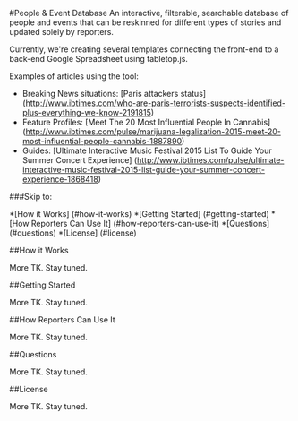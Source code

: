 #People & Event Database
An interactive, filterable, searchable database of people and events that can be reskinned for different types of stories and updated solely by reporters.


Currently, we're creating several templates connecting the front-end to a back-end Google Spreadsheet using tabletop.js.

Examples of articles using the tool:

+ Breaking News situations: [Paris attackers status] (http://www.ibtimes.com/who-are-paris-terrorists-suspects-identified-plus-everything-we-know-2191815)
+ Feature Profiles:  [Meet The 20 Most Influential People In Cannabis] (http://www.ibtimes.com/pulse/marijuana-legalization-2015-meet-20-most-influential-people-cannabis-1887890)
+ Guides: [Ultimate Interactive Music Festival 2015 List To Guide Your Summer Concert Experience] (http://www.ibtimes.com/pulse/ultimate-interactive-music-festival-2015-list-guide-your-summer-concert-experience-1868418)

###Skip to:

*[How it Works] (#how-it-works)
*[Getting Started] (#getting-started)
*[How Reporters Can Use It] (#how-reporters-can-use-it)
*[Questions] (#questions)
*[License] (#license)

##How it Works

More TK. Stay tuned.


##Getting Started

More TK. Stay tuned.

##How Reporters Can Use It

More TK. Stay tuned.

##Questions

More TK. Stay tuned.

##License

More TK. Stay tuned.


